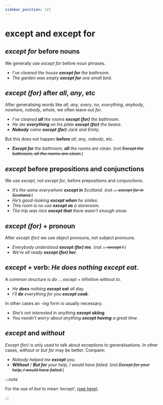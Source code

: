 ```yaml
---
sidebar_position: 125
---
```


# except and except for

## *except for* before nouns

We generally use *except for* before noun phrases.

- *I’ve cleaned the house **except for** the bathroom.*
- *The garden was empty **except for** one small bird.*

## *except (for)* after *all*, *any*, etc

After generalising words like *all*, *any*, *every*, *no*, *everything*, *anybody*, *nowhere*, *nobody*, *whole*, we often leave out *for*.

- *I’ve cleaned **all** the rooms **except (for)** the bathroom.*
- *He ate **everything** on his plate **except (for)** the beans.*
- ***Nobody** came **except (for)** Jack and Emily.*

But this does not happen **before** *all*, *any*, *nobody*, etc.

- ***Except for** the bathroom, **all** the rooms are clean.* (not *~~Except the bathroom, all the rooms are clean.~~*)

## *except* before prepositions and conjunctions

We use *except*, not *except for*, before prepositions and conjunctions.

- *It’s the same everywhere **except in** Scotland.* (not *~~… except for in Scotland.~~*)
- *He’s good-looking **except when** he smiles.*
- *This room is no use **except as** a storeroom.*
- *The trip was nice **except that** there wasn’t enough snow.*

## *except (for)* + pronoun

After *except (for)* we use object pronouns, not subject pronouns.

- *Everybody understood **except (for) me**.* (not *~~… except I.~~*)
- *We’re all ready **except (for) her**.*

## *except* + verb: *He does nothing except eat.*

A common structure is *do* … *except* + infinitive without *to*.

- *He **does** nothing **except eat** all day.*
- *I’ll **do** everything for you **except cook**.*

In other cases an *\-ing* form is usually necessary.

- *She’s not interested in anything **except skiing**.*
- *You needn’t worry about anything **except having** a great time.*

## *except* and *without*

*Except (for)* is only used to talk about exceptions to generalisations. In other cases, *without* or *but for* may be better. Compare:

- *Nobody helped me **except** you.*
- ***Without** / **But for** your help, I would have failed.* (not *~~Except for your help, I would have failed.~~*)

:::note

For the use of *but* to mean ‘except’, [(see here)](./but-meaning-except).

:::
